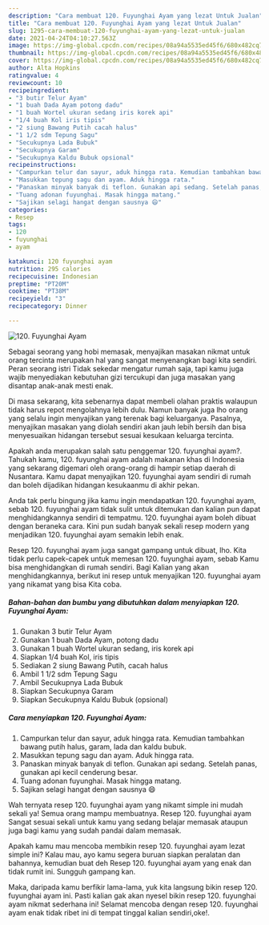 ```yaml
---
description: "Cara membuat 120. Fuyunghai Ayam yang lezat Untuk Jualan"
title: "Cara membuat 120. Fuyunghai Ayam yang lezat Untuk Jualan"
slug: 1295-cara-membuat-120-fuyunghai-ayam-yang-lezat-untuk-jualan
date: 2021-04-24T04:10:27.563Z
image: https://img-global.cpcdn.com/recipes/08a94a5535ed45f6/680x482cq70/120-fuyunghai-ayam-foto-resep-utama.jpg
thumbnail: https://img-global.cpcdn.com/recipes/08a94a5535ed45f6/680x482cq70/120-fuyunghai-ayam-foto-resep-utama.jpg
cover: https://img-global.cpcdn.com/recipes/08a94a5535ed45f6/680x482cq70/120-fuyunghai-ayam-foto-resep-utama.jpg
author: Alta Hopkins
ratingvalue: 4
reviewcount: 10
recipeingredient:
- "3 butir Telur Ayam"
- "1 buah Dada Ayam potong dadu"
- "1 buah Wortel ukuran sedang iris korek api"
- "1/4 buah Kol iris tipis"
- "2 siung Bawang Putih cacah halus"
- "1 1/2 sdm Tepung Sagu"
- "Secukupnya Lada Bubuk"
- "Secukupnya Garam"
- "Secukupnya Kaldu Bubuk opsional"
recipeinstructions:
- "Campurkan telur dan sayur, aduk hingga rata. Kemudian tambahkan bawang putih halus, garam, lada dan kaldu bubuk."
- "Masukkan tepung sagu dan ayam. Aduk hingga rata."
- "Panaskan minyak banyak di teflon. Gunakan api sedang. Setelah panas, gunakan api kecil cenderung besar."
- "Tuang adonan fuyunghai. Masak hingga matang."
- "Sajikan selagi hangat dengan sausnya 😄"
categories:
- Resep
tags:
- 120
- fuyunghai
- ayam

katakunci: 120 fuyunghai ayam 
nutrition: 295 calories
recipecuisine: Indonesian
preptime: "PT20M"
cooktime: "PT38M"
recipeyield: "3"
recipecategory: Dinner

---
```



![120. Fuyunghai Ayam](https://img-global.cpcdn.com/recipes/08a94a5535ed45f6/680x482cq70/120-fuyunghai-ayam-foto-resep-utama.jpg)

Sebagai seorang yang hobi memasak, menyajikan masakan nikmat untuk orang tercinta merupakan hal yang sangat menyenangkan bagi kita sendiri. Peran seorang istri Tidak sekedar mengatur rumah saja, tapi kamu juga wajib menyediakan kebutuhan gizi tercukupi dan juga masakan yang disantap anak-anak mesti enak.

Di masa  sekarang, kita sebenarnya dapat membeli olahan praktis walaupun tidak harus repot mengolahnya lebih dulu. Namun banyak juga lho orang yang selalu ingin menyajikan yang terenak bagi keluarganya. Pasalnya, menyajikan masakan yang diolah sendiri akan jauh lebih bersih dan bisa menyesuaikan hidangan tersebut sesuai kesukaan keluarga tercinta. 



Apakah anda merupakan salah satu penggemar 120. fuyunghai ayam?. Tahukah kamu, 120. fuyunghai ayam adalah makanan khas di Indonesia yang sekarang digemari oleh orang-orang di hampir setiap daerah di Nusantara. Kamu dapat menyajikan 120. fuyunghai ayam sendiri di rumah dan boleh dijadikan hidangan kesukaanmu di akhir pekan.

Anda tak perlu bingung jika kamu ingin mendapatkan 120. fuyunghai ayam, sebab 120. fuyunghai ayam tidak sulit untuk ditemukan dan kalian pun dapat menghidangkannya sendiri di tempatmu. 120. fuyunghai ayam boleh dibuat dengan beraneka cara. Kini pun sudah banyak sekali resep modern yang menjadikan 120. fuyunghai ayam semakin lebih enak.

Resep 120. fuyunghai ayam juga sangat gampang untuk dibuat, lho. Kita tidak perlu capek-capek untuk memesan 120. fuyunghai ayam, sebab Kamu bisa menghidangkan di rumah sendiri. Bagi Kalian yang akan menghidangkannya, berikut ini resep untuk menyajikan 120. fuyunghai ayam yang nikamat yang bisa Kita coba.

<!--inarticleads1-->

##### Bahan-bahan dan bumbu yang dibutuhkan dalam menyiapkan 120. Fuyunghai Ayam:

1. Gunakan 3 butir Telur Ayam
1. Gunakan 1 buah Dada Ayam, potong dadu
1. Gunakan 1 buah Wortel ukuran sedang, iris korek api
1. Siapkan 1/4 buah Kol, iris tipis
1. Sediakan 2 siung Bawang Putih, cacah halus
1. Ambil 1 1/2 sdm Tepung Sagu
1. Ambil Secukupnya Lada Bubuk
1. Siapkan Secukupnya Garam
1. Siapkan Secukupnya Kaldu Bubuk (opsional)




<!--inarticleads2-->

##### Cara menyiapkan 120. Fuyunghai Ayam:

1. Campurkan telur dan sayur, aduk hingga rata. Kemudian tambahkan bawang putih halus, garam, lada dan kaldu bubuk.
1. Masukkan tepung sagu dan ayam. Aduk hingga rata.
1. Panaskan minyak banyak di teflon. Gunakan api sedang. Setelah panas, gunakan api kecil cenderung besar.
1. Tuang adonan fuyunghai. Masak hingga matang.
1. Sajikan selagi hangat dengan sausnya 😄




Wah ternyata resep 120. fuyunghai ayam yang nikamt simple ini mudah sekali ya! Semua orang mampu membuatnya. Resep 120. fuyunghai ayam Sangat sesuai sekali untuk kamu yang sedang belajar memasak ataupun juga bagi kamu yang sudah pandai dalam memasak.

Apakah kamu mau mencoba membikin resep 120. fuyunghai ayam lezat simple ini? Kalau mau, ayo kamu segera buruan siapkan peralatan dan bahannya, kemudian buat deh Resep 120. fuyunghai ayam yang enak dan tidak rumit ini. Sungguh gampang kan. 

Maka, daripada kamu berfikir lama-lama, yuk kita langsung bikin resep 120. fuyunghai ayam ini. Pasti kalian gak akan nyesel bikin resep 120. fuyunghai ayam nikmat sederhana ini! Selamat mencoba dengan resep 120. fuyunghai ayam enak tidak ribet ini di tempat tinggal kalian sendiri,oke!.


